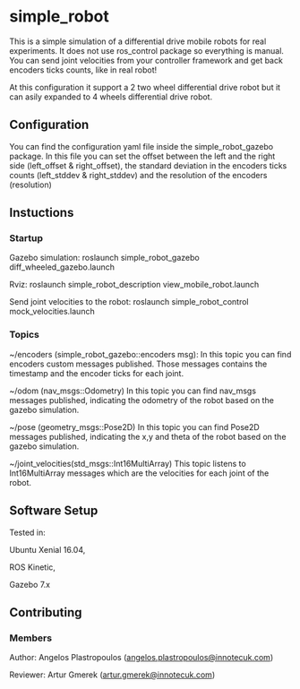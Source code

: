 # simple_robot

This is a simple simulation of a differential drive mobile robots for real 
experiments. It does not use ros_control package so everything is manual. 
You can send joint velocities from your controller framework and get back 
encoders ticks counts, like in real robot!

At this configuration it support a 2 two wheel differential drive robot but it
can asily expanded to 4 wheels differential drive robot.

## Configuration

You can find the configuration yaml file inside the simple_robot_gazebo package. 
In this file you can set the offset between the left and the right side 
(left_offset & right_offset), the standard deviation in the encoders ticks counts 
(left_stddev & right_stddev) and the resolution  of the encoders (resolution)

## Instuctions

### Startup
Gazebo simulation:
roslaunch simple_robot_gazebo diff_wheeled_gazebo.launch

Rviz:
roslaunch simple_robot_description view_mobile_robot.launch

Send joint velocities to the robot:
roslaunch simple_robot_control mock_velocities.launch

### Topics

~/encoders (simple_robot_gazebo::encoders msg):
In this topic you can find encoders custom messages published. Those messages contains the 
timestamp and the encoder ticks for each joint.

~/odom (nav_msgs::Odometry)
In this topic you can find nav_msgs messages published, indicating the odometry
of the robot based on the gazebo simulation.

~/pose (geometry_msgs::Pose2D)
In this topic you can find Pose2D messages published, indicating the x,y and theta
of the robot based on the gazebo simulation.

~/joint_velocities(std_msgs::Int16MultiArray)
This topic listens to Int16MultiArray messages which are the velocities for
each joint of the robot.



## Software Setup

Tested in: 

Ubuntu Xenial 16.04,

ROS Kinetic,

Gazebo 7.x


## Contributing

### Members
Author:
Angelos Plastropoulos (angelos.plastropoulos@innotecuk.com)

Reviewer:
Artur Gmerek (artur.gmerek@innotecuk.com)
